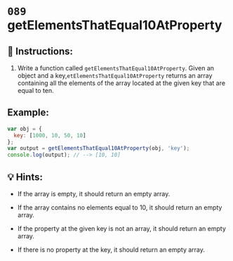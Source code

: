 # `089` getElementsThatEqual10AtProperty

## 📝 Instructions:

1. Write a function called `getElementsThatEqual10AtProperty`. Given an object and a key,`etElementsThatEqual10AtProperty` returns an array containing all the elements of the array located at the given key that are equal to ten.

## Example:

```js
var obj = {
  key: [1000, 10, 50, 10]
};
var output = getElementsThatEqual10AtProperty(obj, 'key');
console.log(output); // --> [10, 10]
```

## 💡 Hints:

+ If the array is empty, it should return an empty array.

+ If the array contains no elements equal to 10, it should return an empty array.

+ If the property at the given key is not an array, it should return an empty array.

+ If there is no property at the key, it should return an empty array.